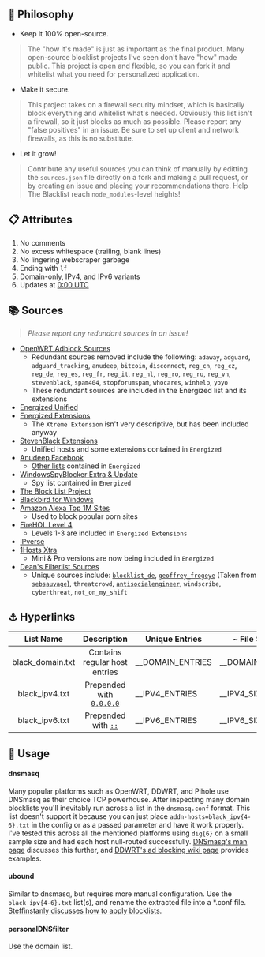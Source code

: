 
## 🧠 Philosophy

- Keep it 100% open-source.
> The "how it's made" is just as important as the final product. Many open-source blocklist projects I've seen don't have "how" made public.
> This project is open and flexible, so you can fork it and whitelist what you need for personalized application.
- Make it secure.
> This project takes on a firewall security mindset, which is basically block everything and whitelist what's needed.
> Obviously this list isn't a firewall, so it just blocks as much as possible.
> Please report any "false positives" in an issue.
> Be sure to set up client and network firewalls, as this is no substitute.
- Let it grow!
> Contribute any useful sources you can think of manually by editting the `sources.json` file directly on a fork and making a pull request,
> or by creating an issue and placing your recommendations there. Help The Blacklist reach `node_modules`-level heights!

## 📋 Attributes

1. No comments
2. No excess whitespace (trailing, blank lines)
3. No lingering webscraper garbage
4. Ending with `lf`
5. Domain-only, IPv4, and IPv6 variants
6. Updates at [0:00 UTC](https://www.timeanddate.com/time/zone/timezone/utc)

## 📚 Sources

> _Please report any redundant sources in an issue!_

- [OpenWRT Adblock Sources](https://github.com/openwrt/packages/blob/master/net/adblock/files/adblock.sources)
  - Redundant sources removed include the following: `adaway`, `adguard`, `adguard_tracking`, `anudeep`, `bitcoin`, `disconnect`, `reg_cn`, `reg_cz`, `reg_de`, `reg_es`, `reg_fr`, `reg_it`, `reg_nl`, `reg_ro`, `reg_ru`, `reg_vn`, `stevenblack`, `spam404`, `stopforumspam`, `whocares`, `winhelp`, `yoyo`
  - These redundant sources are included in the Energized list and its extensions
- [Energized Unified](https://github.com/EnergizedProtection/block#packs-2)
- [Energized Extensions](https://github.com/EnergizedProtection/block#extensions-2)
  - The `Xtreme Extension` isn't very descriptive, but has been included anyway
- [StevenBlack Extensions](https://github.com/StevenBlack/hosts/tree/master/extensions)
  - Unified hosts and some extensions contained in `Energized`
- [Anudeep Facebook](https://raw.githubusercontent.com/anudeepND/blacklist/master/facebook.txt)
  - [Other lists](https://github.com/anudeepND/blacklist) contained in `Energized`
- [WindowsSpyBlocker Extra & Update](https://github.com/crazy-max/WindowsSpyBlocker/tree/master/data/hosts)
  - Spy list contained in `Energized`
- [The Block List Project](https://blocklistproject.github.io/Lists/)
- [Blackbird for Windows](https://getblackbird.net/blacklist/hosts/)
- [Amazon Alexa Top 1M Sites](https://github.com/T145/the-blacklist/blob/master/sources.json#L5)
  - Used to block popular porn sites
- [FireHOL Level 4](https://github.com/firehol/blocklist-ipsets)
  - Levels 1-3 are included in `Energized Extensions`
- [IPverse](http://ipverse.net/)
- [1Hosts Xtra](https://github.com/badmojr/1Hosts)
  - Mini & Pro versions are now being included in `Energized`
- [Dean's Filterlist Sources](https://github.com/hl2guide/Filterlist-for-AdGuard-or-PiHole)
  - Unique sources include: [`blocklist_de`](https://www.blocklist.de/en/index.html), [`geoffrey_frogeye`](https://hostfiles.frogeye.fr/) (Taken from [`sebsauvage`](https://sebsauvage.net/hosts/hosts)), `threatcrowd`, [`antisocialengineer`](https://github.com/TheAntiSocialEngineer/AntiSocial-BlockList-UK-Community), `windscribe`, `cyberthreat`, `not_on_my_shift`

## ⚓ Hyperlinks

|     List Name    |                                                                     Description                                                                    | Unique Entries | ~ File Size |                                                   Source                                                  |
|:----------------:|:--------------------------------------------------------------------------------------------------------------------------------------------------:|----------------|-------------|:---------------------------------------------------------------------------------------------------------:|
| black_domain.txt |                                                            Contains regular host entries                                                           |        __DOMAIN_ENTRIES        |      __DOMAIN_SIZEB       | [black_domain.tar.gz](https://github.com/T145/the-blacklist/releases/latest/download/black_domain.tar.gz) |
|  black_ipv4.txt  | Prepended with [`0.0.0.0`](https://github.com/Ultimate-Hosts-Blacklist/Ultimate.Hosts.Blacklist#recommendation-for-using-0000-instead-of-127001) |        __IPV4_ENTRIES        |      __IPV4_SIZEB       |   [black_ipv4.tar.gz](https://github.com/T145/the-blacklist/releases/latest/download/black_ipv4.tar.gz)   |
|  black_ipv6.txt  |                    Prepended with [`::`](https://stackoverflow.com/questions/40189084/what-is-ipv6-for-localhost-and-0-0-0-0)                    |        __IPV6_ENTRIES        |      __IPV6_SIZEB       |   [black_ipv6.tar.gz](https://github.com/T145/the-blacklist/releases/latest/download/black_ipv6.tar.gz)   |

## 🧰 Usage

#### dnsmasq

Many popular platforms such as OpenWRT, DDWRT, and Pihole use DNSmasq as their choice TCP powerhouse.
After inspecting many domain blocklists you'll inevitably run across a list in the `dnsmasq.conf` format.
This list doesn't support it because you can just place `addn-hosts=black_ipv{4-6}.txt` in the config or as a passed parameter and have it work properly.
I've tested this across all the mentioned platforms using `dig{6}` on a small sample size and had each host null-routed successfully.
[DNSmasq's man page](https://thekelleys.org.uk/dnsmasq/docs/dnsmasq-man.html) discusses this further, and [DDWRT's ad blocking wiki page](https://wiki.dd-wrt.com/wiki/index.php/Ad_blocking) provides examples.

#### ubound

Similar to dnsmasq, but requires more manual configuration.
Use the `black_ipv{4-6}.txt` list(s), and rename the extracted file into a *.conf file.
[Steffinstanly discusses how to apply blocklists](https://medium.com/@steffinstanly/unbound-dns-blocking-3567986a5735).

#### personalDNSfilter

Use the domain list.
